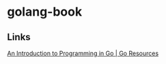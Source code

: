 golang-book
===========

Links
------
[An Introduction to Programming in Go | Go Resources](https://www.golang-book.com/books/intro)
